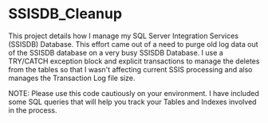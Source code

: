 # SSISDB_Cleanup

This project details how I manage my SQL Server Integration Services (SSISDB) Database.  This effort came out of a need to purge old log data out of the SSISDB database on a very busy SSISDB Database.  I use a TRY/CATCH exception block and explicit transactions to manage the deletes from the tables so that I wasn't affecting current SSIS processing and also manages the Transaction Log file size.  

NOTE:  Please use this code cautiously on your environment.  I have included some SQL queries that will help you track your Tables and Indexes involved in the process.
